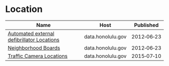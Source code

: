 # Location

Name | Host | Published
---- | ---- | ---------
[Automated external defibrillator Locations](../datasets/2swm-eusf.md) | data.honolulu.gov | 2012&#x2011;06&#x2011;23
[Neighborhood Boards](../datasets/3dxw-z8rr.md) | data.honolulu.gov | 2012&#x2011;06&#x2011;23
[Traffic Camera Locations](../datasets/cat5-2v98.md) | data.honolulu.gov | 2015&#x2011;07&#x2011;10

